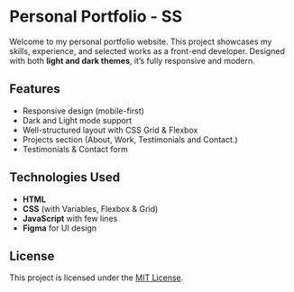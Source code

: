 # Personal Portfolio - SS

Welcome to my personal portfolio website. This project showcases my skills, experience, and selected works as a front-end developer. Designed with both **light and dark themes**, it’s fully responsive and modern.

## Features

- Responsive design (mobile-first)
- Dark and Light mode support
- Well-structured layout with CSS Grid & Flexbox
- Projects section (About, Work, Testimonials and Contact.)
- Testimonials & Contact form

## Technologies Used

- **HTML**
- **CSS** (with Variables, Flexbox & Grid)
- **JavaScript** with few lines
- **Figma** for UI design

 ## License

This project is licensed under the [MIT License](LICENSE).
